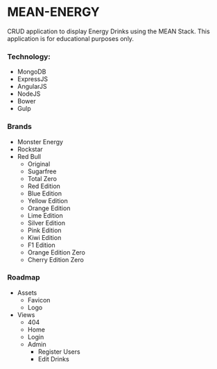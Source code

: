 # MEAN-ENERGY

CRUD application to display Energy Drinks using the MEAN Stack.
This application is for educational purposes only.

### Technology:

* MongoDB
* ExpressJS
* AngularJS
* NodeJS
* Bower
* Gulp


### Brands

* Monster Energy
* Rockstar
* Red Bull
   * Original
   * Sugarfree
   * Total Zero
   * Red Edition
   * Blue Edition
   * Yellow Edition
   * Orange Edition
   * Lime Edition
   * Silver Edition
   * Pink Edition
   * Kiwi Edition
   * F1 Edition
   * Orange Edition Zero
   * Cherry Edition Zero





### Roadmap

* Assets
    * Favicon
    * Logo
* Views
    * 404
    * Home
    * Login
    * Admin
        * Register Users
        * Edit Drinks
